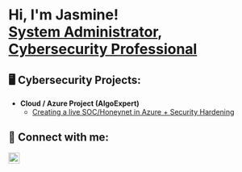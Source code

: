 <h1>Hi, I'm Jasmine! <br/><a href="https://github.com/joshmadakor1">System Administrator</a>, <a href="[https://www.linkedin.com/in/jasmine-mathieu/]">Cybersecurity Professional</a></h1>

<h2> 🖥️ Cybersecurity Projects:</h2>

- <b>Cloud / Azure Project (AlgoExpert)</b>
  - [Creating a live SOC/Honeynet in Azure + Security Hardening](https://github.com/jasminemathieu/Azure-SOC)

<h2> 🤳 Connect with me:</h2>

[<img align="left" alt="JasmineMathieu | LinkedIn" width="22px" src="https://cdn.jsdelivr.net/npm/simple-icons@v3/icons/linkedin.svg" />][linkedin]

[linkedin]: https://www.linkedin.com/in/jasmine-mathieu/

<!--
**joshmadakor1/joshmadakor1** is a ✨ _special_ ✨ repository because its `README.md` (this file) appears on your GitHub profile.

Here are some ideas to get you started:

- 🔭 I’m currently working on ...
- 🌱 I’m currently learning ...
- 👯 I’m looking to collaborate on ...
- 🤔 I’m looking for help with ...
- 💬 Ask me about ...
- 📫 How to reach me: ...
- 😄 Pronouns: ...
- ⚡ Fun fact: ...
-->

